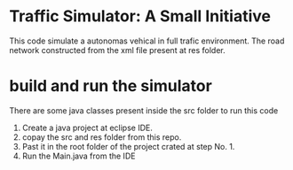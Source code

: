 # Traffic Simulator: A Small Initiative
 This code simulate a autonomas vehical in full trafic environment. The road network constructed from the xml file present at res folder.
# build and run the simulator
There are some java classes present inside the src folder to run this code
 1. Create a java project at eclipse IDE.
 2. copay the src and res folder from this repo.
 3. Past it in the root folder of the project crated at step No. 1.
 4. Run the Main.java from the IDE 
